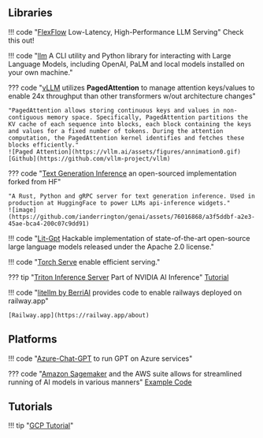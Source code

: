 ## Libraries

!!! code "[FlexFlow](https://github.com/flexflow/FlexFlow) Low-Latency, High-Performance LLM Serving"
    Check this out!   

!!! code "[llm](https://github.com/simonw/llm) A CLI utility and Python library for interacting with Large Language Models, including OpenAI, PaLM and local models installed on your own machine."


??? code "[vLLM](https://vllm.ai/) utilizes **PagedAttention** to manage attention keys/values to enable 24x throughput than other transformers w/out architecture changes"

    "PagedAttention allows storing continuous keys and values in non-contiguous memory space. Specifically, PagedAttention partitions the KV cache of each sequence into blocks, each block containing the keys and values for a fixed number of tokens. During the attention computation, the PagedAttention kernel identifies and fetches these blocks efficiently."
    ![Paged Attention](https://vllm.ai/assets/figures/annimation0.gif)
    [Github](https://github.com/vllm-project/vllm)

??? code "[Text Generation Inference](https://github.com/Preemo-Inc/text-generation-inference) an open-sourced implementation forked from HF"

    "A Rust, Python and gRPC server for text generation inference. Used in production at HuggingFace to power LLMs api-inference widgets."    
    ![image](https://github.com/ianderrington/genai/assets/76016868/a3f5ddbf-a2e3-45ae-bca4-200c07c9dd91)

!!! code "[Lit-Gpt](https://github.com/Lightning-AI/lit-gpt#setup) Hackable implementation of state-of-the-art open-source large language models released under the Apache 2.0 license."

!!! code "[Torch Serve](https://pytorch.org/serve/large_model_inference.html) enable efficient serving."

??? tip "[Triton Inference Server](https://github.com/triton-inference-server/server) Part of NVIDIA AI Inference" 
    [Tutorial](https://github.com/triton-inference-server/server)

!!! code "[litellm by BerriAI](https://github.com/BerriAI/litellm/blob/main/cookbook/proxy-server/readme.md) provides code to enable railways deployed on railway.app"
    
    [Railway.app](https://railway.app/about)

## Platforms 

!!! code "[Azure-Chat-GPT](https://github.com/davidxw/azurechatgpt) to run GPT on Azure services"

??? code "[Amazon Sagemaker](https://aws.amazon.com/sagemaker/) and the AWS suite allows for streamlined running of AI models in various manners"
    [Example Code](https://github.com/aws/amazon-sagemaker-examples)


## Tutorials
!!! tip "[GCP Tutorial](https://towardsdatascience.com/how-to-deploy-large-size-deep-learning-models-into-production-66b851d17f33)"
